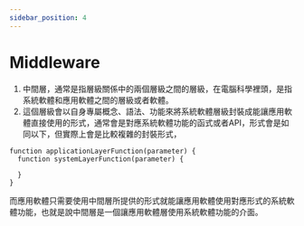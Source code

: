 ```yaml
---
sidebar_position: 4
---
```


# Middleware

1. 中間層，通常是指層級關係中的兩個層級之間的層級，在電腦科學裡頭，是指系統軟體和應用軟體之間的層級或者軟體。
2. 這個層級會以自身專屬概念、語法、功能來將系統軟體層級封裝成能讓應用軟體直接使用的形式，通常會是對應系統軟體功能的函式或者API，形式會是如同以下，但實際上會是比較複雜的封裝形式，
```
function applicationLayerFunction(parameter) {
  function systemLayerFunction(parameter) {

  } 
}
```

而應用軟體只需要使用中間層所提供的形式就能讓應用軟體使用對應形式的系統軟體功能，也就是說中間層是一個讓應用軟體層使用系統軟體功能的介面。